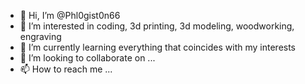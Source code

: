 - 👋 Hi, I’m @Phl0gist0n66
- 👀 I’m interested in coding, 3d printing, 3d modeling, woodworking, engraving
- 🌱 I’m currently learning everything that coincides with my interests
- 💞️ I’m looking to collaborate on ...
- 📫 How to reach me ...

<!---
Phl0gist0n66/Phl0gist0n66 is a ✨ special ✨ repository because its `README.md` (this file) appears on your GitHub profile.
You can click the Preview link to take a look at your changes.
--->
